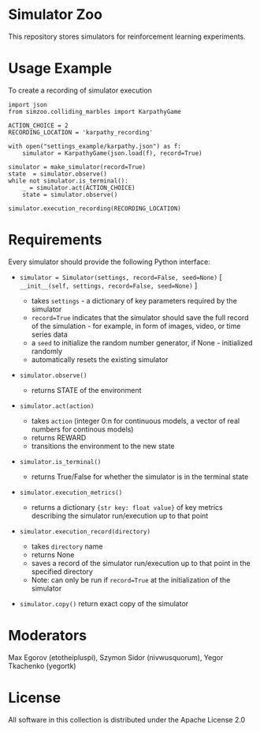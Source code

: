 # Simulator Zoo

This repository stores simulators for reinforcement learning experiments.

# Usage Example
To create a recording of simulator execution
```python3
import json
from simzoo.colliding_marbles import KarpathyGame

ACTION_CHOICE = 2
RECORDING_LOCATION = 'karpathy_recording'

with open("settings_example/karpathy.json") as f:
	simulator = KarpathyGame(json.load(f), record=True)

simulator = make_simulator(record=True)
state  = simulator.observe()
while not simulator.is_terminal():
    _ = simulator.act(ACTION_CHOICE)
    state = simulator.observe()

simulator.execution_recording(RECORDING_LOCATION)
```

# Requirements

Every simulator should provide the following Python interface:

+ `simulator = Simulator(settings, record=False, seed=None)` [ `__init__(self, settings, record=False, seed=None)` ]
	+ takes `settings` - a dictionary of key parameters required by the simulator
	+ `record=True` indicates that the simulator should save the full record of the simulation - for example, in form of images, video, or time series data
	+  a `seed` to initialize the random number generator, if None - initialized randomly
	+ automatically resets the existing simulator

+ `simulator.observe()`
	+ returns STATE of the environment

+ `simulator.act(action)`
	+ takes `action` (integer 0:n for continuous models, a vector of real numbers for continous models)
	+ returns REWARD
	+ transitions the environment to the new state

+ `simulator.is_terminal()`
	+ returns True/False for whether the simulator is in the terminal state

+ `simulator.execution_metrics()`
	+ returns a dictionary `{str key: float value}` of key metrics describing the simulator run/execution up to that point

+ `simulator.execution_record(directory)`
	+ takes `directory` name
	+ returns None
	+ saves a record of the simulator run/execution up to that point in the specified directory
	+ Note: can only be run if `record=True` at the initialization of the simulator

+ `simulator.copy()`
	return exact copy of the simulator

# Moderators

Max Egorov (etotheipluspi), Szymon Sidor (nivwusquorum), Yegor Tkachenko (yegortk)

# License

All software in this collection is distributed under the Apache License 2.0
